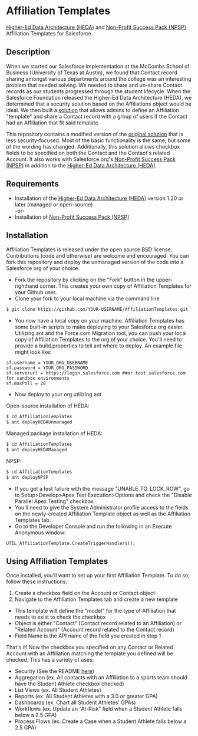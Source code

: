 # Affiliation Templates

<a href="https://github.com/SalesforceFoundation/HEDAP" >Higher-Ed Data Architecture (HEDA)</a> and <a href="https://github.com/SalesforceFoundation/Cumulus" >Non-Profit Success Pack (NPSP)</a> Affiliation Templates for Salesforce

## Description

When we started our Salesforce implementation at the McCombs School of Business (University of Texas at Austin), we found that Contact record sharing amongst various departments around the college was an interesting problem that needed solving. We needed to share and un-share Contact records as our students progressed through the student lifecycle. When the Salesforce Foundation released the Higher-Ed Data Architecture (HEDA), we determined that a security solution based on the Affiliations object would be ideal. We then built a <a href="https://github.com/utmccombs/AffiliationSecurity" >solution</a> that allows admins to define an Affiliation "template" and share a Contact record with a group of users if the Contact had an Affiliation that fit said template.

This repository contains a modified version of the <a href="https://github.com/utmccombs/AffiliationSecurity" >original solution</a> that is less security-focused. Most of the basic functionality is the same, but some of the wording has changed. Additionally, this solution allows checkbox fields to be specified on both the Contact and the Contact's related Account. It also works with Salesforce.org's <a href="https://github.com/SalesforceFoundation/Cumulus" >Non-Profit Success Pack (NPSP)</a> in addition to the <a href="https://github.com/SalesforceFoundation/HEDAP" >Higher-Ed Data Architecture (HEDA)</a>.

## Requirements

* Installation of the <a href="https://github.com/SalesforceFoundation/HEDAP" >Higher-Ed Data Architecture (HEDA)</a> version 1.20 or later (managed or open-source)
<br />-or-
* Installation of <a href="https://github.com/SalesforceFoundation/Cumulus" >Non-Profit Success Pack (NPSP)</a>

## Installation

Affiliation Templates is released under the open source BSD license. Contributions (code and otherwise) are welcome and encouraged. You can fork this repository and deploy the unmanaged version of the code into a Salesforce org of your choice.

* Fork the repository by clicking on the "Fork" button in the upper-righthand corner. This creates your own copy of Affiliation Templates for your Github user.
* Clone your fork to your local machine via the command line
```sh
$ git clone https://github.com/YOUR-USERNAME/AffiliationTemplates.git
```
* You now have a local copy on your machine. Affiliation Templates has some built-in scripts to make deploying to your Salesforce org easier. Utilizing ant and the Force.com Migration tool, you can push your local copy of Affiliation Templates to the org of your choice. You'll need to provide a build.properties to tell ant where to deploy. An example file might look like:

```
sf.username = YOUR_ORG_USERNAME
sf.password = YOUR_ORG_PASSWORD
sf.serverurl = https://login.salesforce.com ##or test.salesforce.com for sandbox environments
sf.maxPoll = 20
```

* Now deploy to your org utilizing ant

Open-source installation of HEDA:
```sh
$ cd AffiliationTemplates
$ ant deployHEDAUnmanaged
```

Managed package installation of HEDA:
```sh
$ cd AffiliationTemplates
$ ant deployHEDAManaged
```

NPSP:
```sh
$ cd AffiliationTemplates
$ ant deployNPSP
```

* If you get a test failure with the message "UNABLE_TO_LOCK_ROW", go to Setup>Develop>Apex Test Execution>Options and check the "Disable Parallel Apex Testing" checkbox.
* You'll need to give the System Administrator profile access to the fields on the newly-created Affiliation Template object as well as the Affiliation Templates tab.
* Go to the Developer Console and run the following in an Execute Anonymous window:

```
UTIL_AffiliationTemplate.CreateTriggerHandlers();
```

## Using Affiliation Templates

Once installed, you'll want to set up your first Affiliation Template. To do so, follow these instructions:

1. Create a checkbox field on the Account or Contact object
2. Navigate to the Affiliation Templates tab and create a new template
  * This template will define the "model" for the type of Affiliation that needs to exist to check the checkbox
  * Object is either "Contact" (Contact record related to an Affiliation) or "Related Account" (Account record related to the Contact record)
  * Field Name is the API name of the field you created in step 1

That's it! Now the checkbox you specified on any Contact or Related Account with an Affiliation matching the template you defined will be checked. This has a variety of uses:

* Security (See the README <a href="https://github.com/utmccombs/AffiliationSecurity" >here</a>)
* Aggregation (ex. All contacts with an Affiliation to a sports team should have the Student Athlete checkbox checked)
* List Views (ex. All Student Athletes)
* Reports (ex. All Student Athletes with a 3.0 or greater GPA)
* Dashboards (ex. Chart all Student Athletes’ GPAs)
* Workflows (ex. Update an “At-Risk” field when a Student Athlete falls below a 2.5 GPA)
* Process Flows (ex. Create a Case when a Student Athlete falls below a 2.5 GPA)
